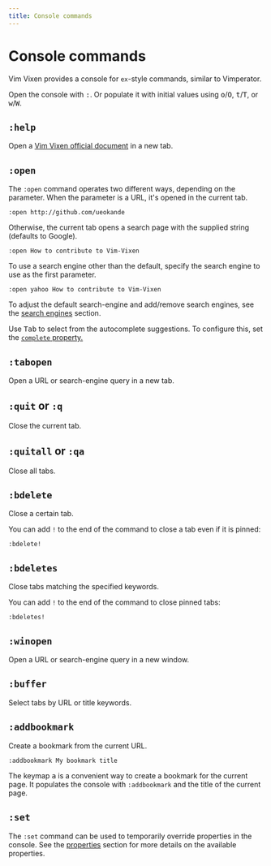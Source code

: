```yaml
---
title: Console commands
---
```


# Console commands

Vim Vixen provides a console for `ex`-style commands, similar to Vimperator.

Open the console with <kbd>:</kbd>. Or populate it with initial values using
<kbd>o</kbd>/<kbd>O</kbd>, <kbd>t</kbd>/<kbd>T</kbd>, or
<kbd>w</kbd>/<kbd>W</kbd>.

## `:help`

Open a [Vim Vixen official document](https://ueokande.github.io/vim-vixen/) in a new tab.

## `:open`

The `:open` command operates two different ways, depending on the parameter.
When the parameter is a URL, it's opened in the current tab.

```
:open http://github.com/ueokande
```

Otherwise, the current tab opens a search page with the supplied string (defaults to Google).

```
:open How to contribute to Vim-Vixen
```

To use a search engine other than the default, specify the search engine to use as the first parameter.

```
:open yahoo How to contribute to Vim-Vixen
```

To adjust the default search-engine and add/remove search engines, see the [search engines](./search_engines.md) section.

Use <kbd>Tab</kbd> to select from the autocomplete suggestions. To configure this, set the [`complete` property.](./properties.html#complete)

## `:tabopen`

Open a URL or search-engine query in a new tab.

## `:quit` or `:q`

Close the current tab.

## `:quitall` or `:qa`

Close all tabs.

## `:bdelete`

Close a certain tab.

You can add `!` to the end of the command to close a tab even if it is pinned:

```
:bdelete!
```

## `:bdeletes`

Close tabs matching the specified keywords.

You can add `!` to the end of the command to close pinned tabs:

```
:bdeletes!
```

## `:winopen`

Open a URL or search-engine query in a new window.

## `:buffer`

Select tabs by URL or title keywords.

## `:addbookmark`

Create a bookmark from the current URL.

```
:addbookmark My bookmark title
```

The keymap <kbd>a</kbd> is a convenient way to create a bookmark for the
current page. It populates the console with `:addbookmark` and the title of
the current page.

## `:set`

The `:set` command can be used to temporarily override properties in the
console. See the [properties](./properties.md) section for more details on
the available properties.
